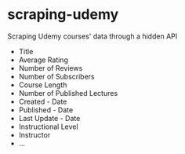 # scraping-udemy
Scraping Udemy courses' data through a hidden API

- Title
- Average Rating
- Number of Reviews
- Number of Subscribers
- Course Length
- Number of Published Lectures
- Created - Date
- Published - Date
- Last Update - Date
- Instructional Level
- Instructor
- ...
